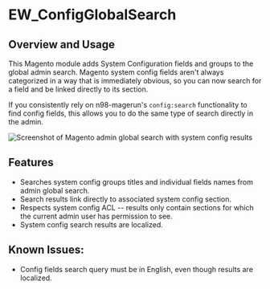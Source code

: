 # EW_ConfigGlobalSearch

## Overview and Usage

This Magento module adds System Configuration fields and groups to the global admin search.
Magento system config fields aren't always categorized in a way that is immediately obvious, so you can now
search for a field and be linked directly to its section.

If you consistently rely on n98-magerun's `config:search` functionality to find config fields, this allows you 
to do the same type of search directly in the admin.

![Screenshot of Magento admin global search with system config results](https://ericwie.se/assets/img/work/magento-configglobalsearch-v2.png)

## Features

- Searches system config groups titles and individual fields names from admin global search.
- Search results link directly to associated system config section.
- Respects system config ACL -- results only contain sections for which the current admin user has permission to see.
- System config search results are localized.

## Known Issues:

- Config fields search query must be in English, even though results are localized.
